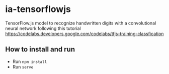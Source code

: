 # ia-tensorflowjs

TensorFlow.js model to recognize handwritten digits with a convolutional neural network following this tutorial https://codelabs.developers.google.com/codelabs/tfjs-training-classfication

## How to install and run
- Run `npm install`
- Run `serve`